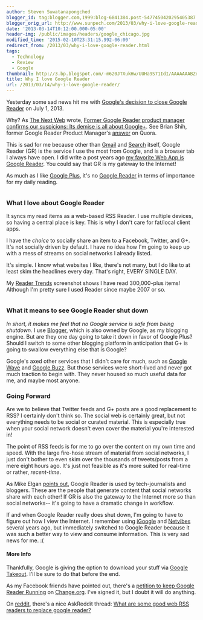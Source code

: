 ```yaml
---
author: Steven Suwatanapongched
blogger_id: tag:blogger.com,1999:blog-6841384.post-5477450420295405387
blogger_orig_url: http://www.sunpech.com/2013/03/why-i-love-google-reader.html
date: '2013-03-14T10:12:00.000-05:00'
header-img: /public/images/headers/google_chicago.jpg
modified_time: '2015-02-10T23:31:15.992-06:00'
redirect_from: /2013/03/why-i-love-google-reader.html
tags:
  - Technology
  - Review
  - Google
thumbnail: http://3.bp.blogspot.com/-m620JTXukHw/UUHa9S71IdI/AAAAAAABZdg/GRdIKXEEb6I/s600/GR_v_GPlus.jpg
title: Why I love Google Reader
url: /2013/03/14/why-i-love-google-reader/
---
```



Yesterday some sad news hit me with <a href="http://googleblog.blogspot.com.au/2013/03/a-second-spring-of-cleaning.html">Google's decision to close Google Reader</a> on July 1, 2013.

Why? As <a href="http://thenextweb.com/">The Next Web</a> wrote, <a href="http://thenextweb.com/google/2013/03/14/former-google-reader-product-manager-confirms-our-suspicions-its-demise-is-all-about-google/?utm_source=feedburner&amp;utm_medium=feed&amp;utm_campaign=Feed:+TheNextWeb+(The+Next+Web+All+Stories)">Former Google Reader product manager confirms our suspicions: Its demise is all about Google+</a>. See Brian Shih, former Google Reader Product Manager's <a href="https://www.quora.com/Google-Reader-Shut-Down-March-2013/Why-is-Google-killing-Google-Reader">answer</a> on Quora.

This is sad for me because other than <a href="http://mail.google.com/">Gmail</a> and <a href="http://google.com/">Search</a> itself, Google Reader (GR) is the service I use the most from Google, and is a browser tab I always have open. I did write a post years ago <a href="/2009/02/my-favorite-web-app-google-reader">my favorite Web App is Google Reader</a>. You could say that GR is my gateway to the Internet!

As much as I like <a href="http://plus.google.com/">Google Plus</a>, it's no <a href="http://google.com/reader">Google Reader</a> in terms of importance for my daily reading.

<img   border="0" src="http://3.bp.blogspot.com/-m620JTXukHw/UUHa9S71IdI/AAAAAAABZdg/GRdIKXEEb6I/s400/GR_v_GPlus.jpg" alt=""  />

### What I love about Google Reader

It syncs my read items as a web-based RSS Reader. I use multiple devices, so having a central place is key. This is why I don't care for fat/local client apps.

I have the <i>choice</i> to socially share an item to a Facebook, Twitter, and G+. It's not socially driven by default. I have no idea how I'm going to keep up with a mess of streams on social networks I already listed.

It's simple. I know what websites I like, there's not many, but I do like to at least skim the headlines every day. That's right, EVERY SINGLE DAY.

My <a href="https://www.google.com/reader/view/#trends-page">Reader Trends</a> screenshot shows I have read 300,000-plus items! Although I'm pretty sure I used Reader since maybe 2007 or so.

<img   border="0" src="http://1.bp.blogspot.com/-Phd_9lHzt7k/UUHVVdb0OlI/AAAAAAABZdU/OTxUspVTEE4/s640/Screen+Shot+2013-03-14+at+3.02.22+AM.png" alt=""  />

### What it means to see Google Reader shut down

<i>In short, it makes me feel that no Google service is safe from being shutdown.</i> I use <a href="http://blogger.com/">Blogger</a>, which is also owned by Google, as my blogging engine. But are they one day going to take it down in favor of Google Plus? Should I switch to some other blogging platform in anticipation that G+ is going to swallow everything else that is Google?

Google's axed other services that I didn't care for much, such as <a href="http://support.google.com/bin/answer.py?hl=en&amp;answer=1083134">Google Wave</a> and <a href="https://support.google.com/mail/answer/1698228?hl=en">Google Buzz</a>. But those services were short-lived and never got much traction to begin with. They never housed so much useful data for me, and maybe most anyone.

### Going Forward

Are we to believe that Twitter feeds and G+ posts are a good replacement to RSS? I certainly don't think so. The social web is certainly great, but not everything needs to be social or curated material. This is especially true when your social network doesn't even cover the material you're interested in!

The point of RSS feeds is for me to go over the content on my own time and speed. With the large fire-hose stream of material from social networks, I just don't bother to even skim over the thousands of tweets/posts from a mere eight hours ago. It's just not feasible as it's more suited for real-time or rather, <i>recent-time</i>.

As Mike Elgan <a href="https://plus.google.com/113117251731252114390/posts/DdntmaQVriv">points out</a>, Google Reader is used by tech-journalists and bloggers. These are the people that generate content that social networks share with each other! If GR is also the gateway to the Internet more so than social networks-- it's going to have a dramatic change in workflow.

If and when Google Reader really does shut down, I'm going to have to figure out how I view the Internet. I remember using <a href="http://www.google.com/ig">iGoogle</a> and <a href="http://www.netvibes.com/en">Netvibes</a> several years ago, but immediately switched to Google Reader because it was such a better way to view and consume information. This is very sad news for me. :(

#### More Info

Thankfully, Google is giving the option to download your stuff via <a href="https://www.google.com/takeout/#custom:reader">Google Takeout</a>. I'll be sure to do that before the end.

As my Facebook friends have pointed out, there's a <a href="https://www.change.org/petitions/google-keep-google-reader-running">petition to keep Google Reader Running</a> on <a href="http://change.org/">Change.org</a>. I've signed it, but I doubt it will do anything.

On <a href="http://reddit.com/">reddit</a>, there's a nice AskReddit thread: <a href="http://www.reddit.com/r/AskReddit/comments/1a8zgj/what_are_some_good_web_rss_readers_to_replace/">What are some good web RSS readers to replace google reader?</a>